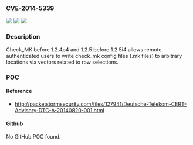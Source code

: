 ### [CVE-2014-5339](https://cve.mitre.org/cgi-bin/cvename.cgi?name=CVE-2014-5339)
![](https://img.shields.io/static/v1?label=Product&message=n%2Fa&color=blue)
![](https://img.shields.io/static/v1?label=Version&message=n%2Fa&color=blue)
![](https://img.shields.io/static/v1?label=Vulnerability&message=n%2Fa&color=brighgreen)

### Description

Check_MK before 1.2.4p4 and 1.2.5 before 1.2.5i4 allows remote authenticated users to write check_mk config files (.mk files) to arbitrary locations via vectors related to row selections.

### POC

#### Reference
- http://packetstormsecurity.com/files/127941/Deutsche-Telekom-CERT-Advisory-DTC-A-20140820-001.html

#### Github
No GitHub POC found.

